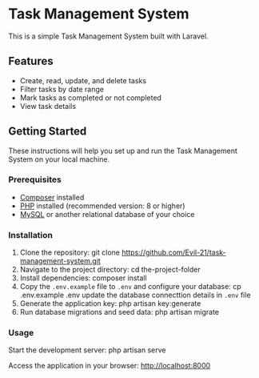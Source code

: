 # Task Management System

This is a simple Task Management System built with Laravel.

## Features

* Create, read, update, and delete tasks
* Filter tasks by date range
* Mark tasks as completed or not completed
* View task details


## Getting Started

These instructions will help you set up and run the Task Management System on your local machine.

### Prerequisites

* [Composer](https://getcomposer.org/) installed
* [PHP](https://www.php.net/) installed (recommended version: 8 or higher)
* [MySQL](https://www.mysql.com/) or another relational database of your choice



### Installation

1. Clone the repository:
   git clone https://github.com/Evil-21/task-management-system.git
2. Navigate to the project directory:
   cd the-project-folder
3. Install dependencies:
   composer install
4. Copy the `.env.example` file to `.env` and configure your database:
   cp .env.example .env
   update the database connecttion details in `.env` file
5. Generate the application key:
   php artisan key:generate
6. Run database migrations and seed data:
   php artisan migrate


### Usage

Start the development server: php artisan serve

Access the application in your browser: [http://localhost:8000]()
